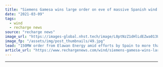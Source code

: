 ```yaml
---
title: "Siemens Gamesa wins large order on eve of massive Spanish wind power boom"
date: "2021-03-09"
tags: 
  - wind
  - recharge news
source: "recharge news"
image_url: "https://images-global.nhst.tech/image/L0ptNzZ1dHlLdEZwa013UGJYeHBXbXlBa0NFbVIyUENvaDZoZXpRK3Uzaz0=/nhst/binary/1a064e71fac20a5963361da1999d8caf"
image_fp: "/assets/img/post_thumbnails/49.jpg"
lead: "150MW order from Elawan Energy amid efforts by Spain to more than double use of renewables in a decade to meet climate goals"
article_url: "https://www.rechargenews.com/wind/siemens-gamesa-wins-large-order-on-eve-of-massive-spanish-wind-power-boom/2-1-976827"
---
```


---
